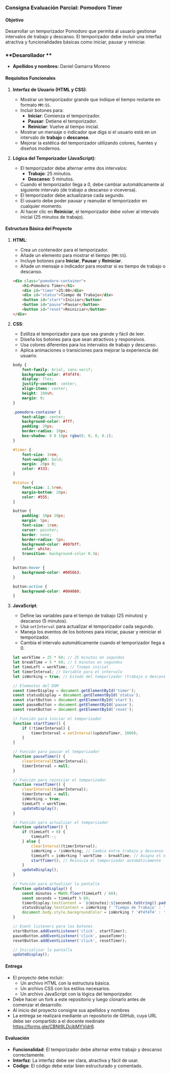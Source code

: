 
### **Consigna Evaluación Parcial: Pomodoro Timer**

#### **Objetivo**
Desarrollar un temporizador Pomodoro que permita al usuario gestionar intervalos de trabajo y descanso. El temporizador debe incluir una interfaz atractiva y funcionalidades básicas como iniciar, pausar y reiniciar.
### **Desarollador **
- **Apellidos y nombres:** Daniel Gamarra Moreno
#### **Requisitos Funcionales**
1. **Interfaz de Usuario (HTML y CSS)**:
   - Mostrar un temporizador grande que indique el tiempo restante en formato `MM:SS`.
   - Incluir botones para:
     - **Iniciar**: Comienza el temporizador.
     - **Pausar**: Detiene el temporizador.
     - **Reiniciar**: Vuelve al tiempo inicial.
   - Mostrar un mensaje o indicador que diga si el usuario está en un intervalo de **trabajo** o **descanso**.
   - Mejorar la estética del temporizador utilizando colores, fuentes y diseños modernos.

2. **Lógica del Temporizador (JavaScript)**:
   - El temporizador debe alternar entre dos intervalos:
     - **Trabajo**: 25 minutos.
     - **Descanso**: 5 minutos.
   - Cuando el temporizador llega a 0, debe cambiar automáticamente al siguiente intervalo (de trabajo a descanso o viceversa).
   - El temporizador debe actualizarse cada segundo.
   - El usuario debe poder pausar y reanudar el temporizador en cualquier momento.
   - Al hacer clic en **Reiniciar**, el temporizador debe volver al intervalo inicial (25 minutos de trabajo).

#### **Estructura Básica del Proyecto**

1. **HTML**:
   - Crea un contenedor para el temporizador.
   - Añade un elemento para mostrar el tiempo (`MM:SS`).
   - Incluye botones para **Iniciar**, **Pausar** y **Reiniciar**.
   - Añade un mensaje o indicador para mostrar si es tiempo de trabajo o descanso.

   ```html
   <div class="pomodoro-container">
       <h1>Pomodoro Timer</h1>
       <div id="timer">25:00</div>
       <div id="status">Tiempo de Trabajo</div>
       <button id="start">Iniciar</button>
       <button id="pause">Pausar</button>
       <button id="reset">Reiniciar</button>
   </div>
   ```

2. **CSS**:
   - Estiliza el temporizador para que sea grande y fácil de leer.
   - Diseña los botones para que sean atractivos y responsivos.
   - Usa colores diferentes para los intervalos de trabajo y descanso.
   - Aplica animaciones o transiciones para mejorar la experiencia del usuario.

   ```css
   body {
       font-family: Arial, sans-serif;
       background-color: #f4f4f4;
       display: flex;
       justify-content: center;
       align-items: center;
       height: 100vh;
       margin: 0;
   }

   .pomodoro-container {
       text-align: center;
       background-color: #fff;
       padding: 20px;
       border-radius: 10px;
       box-shadow: 0 0 10px rgba(0, 0, 0, 0.1);
   }

   #timer {
       font-size: 3rem;
       font-weight: bold;
       margin: 20px 0;
       color: #333;
   }

   #status {
       font-size: 1.5rem;
       margin-bottom: 20px;
       color: #555;
   }

   button {
       padding: 10px 20px;
       margin: 5px;
       font-size: 1rem;
       cursor: pointer;
       border: none;
       border-radius: 5px;
       background-color: #007bff;
       color: white;
       transition: background-color 0.3s;
   }

   button:hover {
       background-color: #0056b3;
   }

   button:active {
       background-color: #004080;
   }
   ```

3. **JavaScript**:
   - Define las variables para el tiempo de trabajo (25 minutos) y descanso (5 minutos).
   - Usa `setInterval` para actualizar el temporizador cada segundo.
   - Maneja los eventos de los botones para iniciar, pausar y reiniciar el temporizador.
   - Cambia el intervalo automáticamente cuando el temporizador llega a 0.

   ```javascript
   let workTime = 25 * 60; // 25 minutos en segundos
   let breakTime = 5 * 60; // 5 minutos en segundos
   let timeLeft = workTime; // Tiempo inicial
   let timerInterval; // Variable para el intervalo
   let isWorking = true; // Estado del temporizador (trabajo o descanso)

   // Elementos del DOM
   const timerDisplay = document.getElementById('timer');
   const statusDisplay = document.getElementById('status');
   const startButton = document.getElementById('start');
   const pauseButton = document.getElementById('pause');
   const resetButton = document.getElementById('reset');

   // Función para iniciar el temporizador
   function startTimer() {
       if (!timerInterval) {
           timerInterval = setInterval(updateTimer, 1000);
       }
   }

   // Función para pausar el temporizador
   function pauseTimer() {
       clearInterval(timerInterval);
       timerInterval = null;
   }

   // Función para reiniciar el temporizador
   function resetTimer() {
       clearInterval(timerInterval);
       timerInterval = null;
       isWorking = true;
       timeLeft = workTime;
       updateDisplay();
   }

   // Función para actualizar el temporizador
   function updateTimer() {
       if (timeLeft > 0) {
           timeLeft--;
       } else {
           clearInterval(timerInterval);
           isWorking = !isWorking; // Cambia entre trabajo y descanso
           timeLeft = isWorking ? workTime : breakTime; // Asigna el nuevo tiempo
           startTimer(); // Reinicia el temporizador automáticamente
       }
       updateDisplay();
   }

   // Función para actualizar la pantalla
   function updateDisplay() {
       const minutes = Math.floor(timeLeft / 60);
       const seconds = timeLeft % 60;
       timerDisplay.textContent = `${minutes}:${seconds.toString().padStart(2, '0')}`;
       statusDisplay.textContent = isWorking ? 'Tiempo de Trabajo' : 'Tiempo de Descanso';
       document.body.style.backgroundColor = isWorking ? '#f4f4f4' : '#d4edda'; // Cambia el color de fondo
   }

   // Event listeners para los botones
   startButton.addEventListener('click', startTimer);
   pauseButton.addEventListener('click', pauseTimer);
   resetButton.addEventListener('click', resetTimer);

   // Inicializar la pantalla
   updateDisplay();
   ```


#### **Entrega**
- El proyecto debe incluir:
  - Un archivo HTML con la estructura básica.
  - Un archivo CSS con los estilos necesarios.
  - Un archivo JavaScript con la lógica del temporizador.
- Debe hacer un fork a este repositorio y luego clonarlo antes de comenzar el desarrollo.
- Al inicio del proyecto consigne sus apellidos y nombres
- La entrega se realizará mediante un repositorio de GitHub, cuya URL debe ser compartido a el docente medinate https://forms.gle/CBNt9LDcjbMYVidr6.


#### **Evaluación**
- **Funcionalidad**: El temporizador debe alternar entre trabajo y descanso correctamente.
- **Interfaz**: La interfaz debe ser clara, atractiva y fácil de usar.
- **Código**: El código debe estar bien estructurado y comentado.
